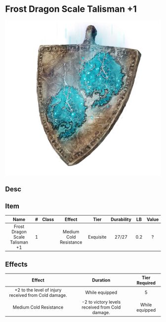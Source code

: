 # Frost Dragon Scale Talisman +1

![Copyrighted Image](FrostDragonScaleTalisman+1.png)

## Desc

## Item

|              Name              | # | Class |         Effect         |   Tier   | Durability | LB | Value |
| :----------------------------: | :-: | :---: | :--------------------: | :-------: | :--------: | :-: | :---: |
| Frost Dragon Scale Talisman +1 | 1 |      | Medium Cold Resistance | Exquisite |   27/27   | 0.2 |   ?   |

## Effects

|                         Effect                         |    Duration    | Tier Required |
| :----------------------------------------------------: | :------------: | :-----------: |
| +2 to the level of injury received from Cold damage. | While equipped |       5       |
| Medium Cold Resistance | -2 to victory levels received from Cold damage. | While equipped | 5 |
